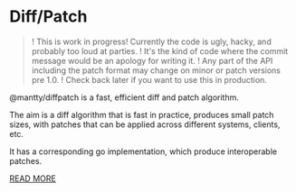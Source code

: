 # Diff/Patch

>! This is work in progress! Currently the code is ugly, hacky, and probably too loud at parties.
>! It's the kind of code where the commit message would be an apology for writing it.
>! Any part of the API including the patch format may change on minor or patch versions pre 1.0.
>! Check back later if you want to use this in production.


@mantty/diffpatch is a fast, efficient diff and patch algorithm.

The aim is a diff algorithm that is fast in practice, produces small patch sizes, with patches that can be applied across different systems, clients, etc.

It has a corresponding go implementation, which produce interoperable patches.

[READ MORE](https://github.com/manterfield/diffpatch)
